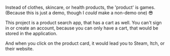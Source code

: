 Instead of clothes, skincare, or health products, the 'product' is games. (Because this is just a demo, though I *could* make a non-demo one) 😎

This project is a product search app, that has a cart as well. You can't sign in or create an account, because you can only have a cart, that would be stored in the application.

And when you click on the product card, it would lead you to Steam, Itch, or their website.
